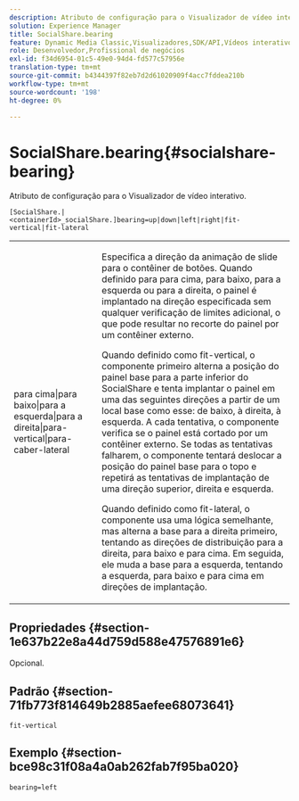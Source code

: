 ```yaml
---
description: Atributo de configuração para o Visualizador de vídeo interativo.
solution: Experience Manager
title: SocialShare.bearing
feature: Dynamic Media Classic,Visualizadores,SDK/API,Vídeos interativos
role: Desenvolvedor,Profissional de negócios
exl-id: f34d6954-01c5-49e0-94d4-fd577c57956e
translation-type: tm+mt
source-git-commit: b4344397f82eb7d2d61020909f4acc7fddea210b
workflow-type: tm+mt
source-wordcount: '198'
ht-degree: 0%

---
```


# SocialShare.bearing{#socialshare-bearing}

Atributo de configuração para o Visualizador de vídeo interativo.

`[SocialShare.|<containerId>_socialShare.]bearing=up|down|left|right|fit-vertical|fit-lateral`

<table id="table_441553CD34C94A58A9D7CBF772DEDDB6"> 
 <tbody> 
  <tr> 
   <td colname="col1"> <p> <span class="codeph"> para cima|para baixo|para a esquerda|para a direita|para-vertical|para-caber-lateral</span> </p> </td> 
   <td colname="col2"> <p> Especifica a direção da animação de slide para o contêiner de botões. Quando definido para <span class="codeph"> para cima</span>, <span class="codeph"> para baixo</span>, <span class="codeph"> para a esquerda</span> ou <span class="codeph"> para a direita</span>, o painel é implantado na direção especificada sem qualquer verificação de limites adicional, o que pode resultar no recorte do painel por um contêiner externo. </p> <p>Quando definido como <span class="codeph"> fit-vertical</span>, o componente primeiro alterna a posição do painel base para a parte inferior do SocialShare e tenta implantar o painel em uma das seguintes direções a partir de um local base como esse: de baixo, à direita, à esquerda. A cada tentativa, o componente verifica se o painel está cortado por um contêiner externo. Se todas as tentativas falharem, o componente tentará deslocar a posição do painel base para o topo e repetirá as tentativas de implantação de uma direção superior, direita e esquerda. </p> <p>Quando definido como <span class="codeph"> fit-lateral</span>, o componente usa uma lógica semelhante, mas alterna a base para a direita primeiro, tentando as direções de distribuição para a direita, para baixo e para cima. Em seguida, ele muda a base para a esquerda, tentando a esquerda, para baixo e para cima em direções de implantação. </p> </td> 
  </tr> 
 </tbody> 
</table>

## Propriedades {#section-1e637b22e8a44d759d588e47576891e6}

Opcional.

## Padrão {#section-71fb773f814649b2885aefee68073641}

`fit-vertical`

## Exemplo {#section-bce98c31f08a4a0ab262fab7f95ba020}

```
bearing=left
```
